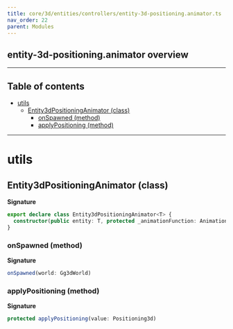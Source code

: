 ```yaml
---
title: core/3d/entities/controllers/entity-3d-positioning.animator.ts
nav_order: 22
parent: Modules
---
```


## entity-3d-positioning.animator overview

---

<h2 class="text-delta">Table of contents</h2>

- [utils](#utils)
  - [Entity3dPositioningAnimator (class)](#entity3dpositioninganimator-class)
    - [onSpawned (method)](#onspawned-method)
    - [applyPositioning (method)](#applypositioning-method)

---

# utils

## Entity3dPositioningAnimator (class)

**Signature**

```ts
export declare class Entity3dPositioningAnimator<T> {
  constructor(public entity: T, protected _animationFunction: AnimationFunction<Positioning3d>)
}
```

### onSpawned (method)

**Signature**

```ts
onSpawned(world: Gg3dWorld)
```

### applyPositioning (method)

**Signature**

```ts
protected applyPositioning(value: Positioning3d)
```
